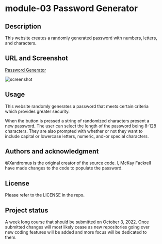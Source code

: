 # module-03 Password Generator
## Description
This website creates a randomly generated password with numbers, letters, and characters. 

## URL and Screenshot
[Password Generator](https://mckayfackrell.github.io/module-03-Password-Generator/)

![screenshot](https://user-images.githubusercontent.com/110206514/193669277-6f98938b-505f-4f14-8875-4f2c94cb4152.jpg)

## Usage
 This website randomly generates a password that meets certain criteria which provides greater security.

 When the button is pressed a string of randomized characters present a new password. The user can select the length of the password being 8-128 characters. They are also prompted with whether or not they want to include capital or lowercase letters, numeric, and-or special characters.  

## Authors and acknowledgment
@Xandromus is the original creator of the source code. I, McKay Fackrell have made changes to the code to populate the password.

## License
Please refer to the LICENSE in the repo.

## Project status
A week long course that should be submitted on October 3, 2022. Once submitted changes will most likely cease as new repositories going over new coding features will be added and more focus will be dedicated to them.
